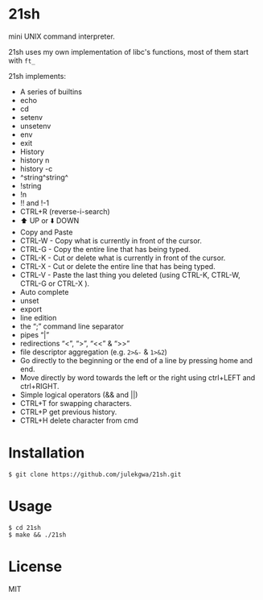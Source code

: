 # 21sh
mini UNIX command interpreter.

21sh uses my own implementation of libc's functions, most of them start with `ft_`

21sh implements:

* A series of builtins
 * echo 
 * cd
 * setenv
 * unsetenv
 * env
 * exit
* History
 * history n
 * history -c
 * ^string^string^
 * !string
 * !n
 * !! and !-1
 * CTRL+R (reverse-i-search)
 * :arrow_up: UP or :arrow_down: DOWN
* Copy and Paste
 * CTRL-W - Copy what is currently in front of the cursor.
 * CTRL-G - Copy the entire line that has being typed.
 * CTRL-K - Cut or delete what is currently in front of the cursor.
 * CTRL-X - Cut or delete the entire line that has being typed.
 * CTRL-V - Paste the last thing you deleted (using CTRL-K, CTRL-W, CTRL-G or CTRL-X ).
* Auto complete
* unset
* export
* line edition
* the “;” command line separator
* pipes “|”
* redirections “<”, “>”, “<<” & “>>”
* file descriptor aggregation (e.g. ``2>&-`` & ``1>&2``)
* Go directly to the beginning or the end of a line by pressing home and end.
* Move directly by word towards the left or the right using ctrl+LEFT and ctrl+RIGHT.
* Simple logical operators (&& and ||)
* CTRL+T for swapping characters.
* CTRL+P get previous history.
* CTRL+H delete character from cmd

# Installation
```
$ git clone https://github.com/julekgwa/21sh.git
```

# Usage
```
$ cd 21sh
$ make && ./21sh

```
# License
MIT
